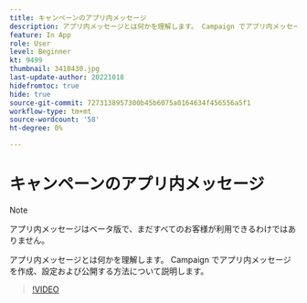 ```yaml
---
title: キャンペーンのアプリ内メッセージ
description: アプリ内メッセージとは何かを理解します。 Campaign でアプリ内メッセージを作成、設定および公開する方法について説明します。
feature: In App
role: User
level: Beginner
kt: 9499
thumbnail: 3410430.jpg
last-update-author: 20221018
hidefromtoc: true
hide: true
source-git-commit: 7273138957300b45b6075a0164634f456556a5f1
workflow-type: tm+mt
source-wordcount: '58'
ht-degree: 0%

---
```


# キャンペーンのアプリ内メッセージ

>[!NOTE]
> 
> アプリ内メッセージはベータ版で、まだすべてのお客様が利用できるわけではありません。

アプリ内メッセージとは何かを理解します。 Campaign でアプリ内メッセージを作成、設定および公開する方法について説明します。

>[!VIDEO](https://video.tv.adobe.com/v/3410430?quality=12&learn=on)
